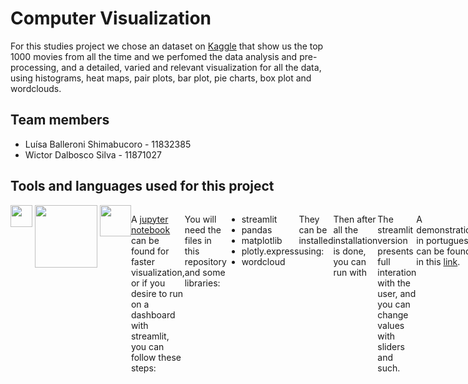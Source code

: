 # Computer Visualization

For this studies project we chose an dataset on [Kaggle](https://www.kaggle.com/datasets/harshitshankhdhar/imdb-dataset-of-top-1000-movies-and-tv-shows) that show us the top 1000 movies from all the time and we perfomed the data analysis and pre-processing, and a detailed, varied and relevant visualization for all the data, using histograms, heat maps, pair plots, bar plot, pie charts, box plot and wordclouds.  

## Team members

- Luísa Balleroni Shimabucoro - 11832385
- Wictor Dalbosco Silva - 11871027

## Tools and languages used for this project

<div style="display: flex">
<a href="#"><img src="https://upload.wikimedia.org/wikipedia/commons/7/7c/Kaggle_logo.png"  height="35"  margin: 20px></a>
&nbsp &nbsp &nbsp &nbsp  &nbsp 	
<a href="#"><img src="https://upload.wikimedia.org/wikipedia/commons/7/77/Streamlit-logo-primary-colormark-darktext.png" width=100></a>
&nbsp &nbsp &nbsp &nbsp  &nbsp
<a href="#"><img src="https://upload.wikimedia.org/wikipedia/commons/3/38/Jupyter_logo.svg" width=50 height="50" ></a>

A [jupyter notebook](https://github.com/WictorDalbosco/Computer-Visualization/blob/main/computer_visualization.ipynb) can be found for faster visualization, or if you desire to run on a dashboard with streamlit, you can follow these steps:

You will need the files in this repository and some libraries:

- streamlit
- pandas
- matplotlib
- plotly.express
- wordcloud

They can be installed using:

```
pip install lib-name
```

Then after all the installation is done, you can run with

```
streamlit run trab2.py
```

The streamlit version presents full interation with the user, and you can change values with sliders and such.

A demonstration in portuguese can be found in this [link](https://youtu.be/hzybluWtt3s).



